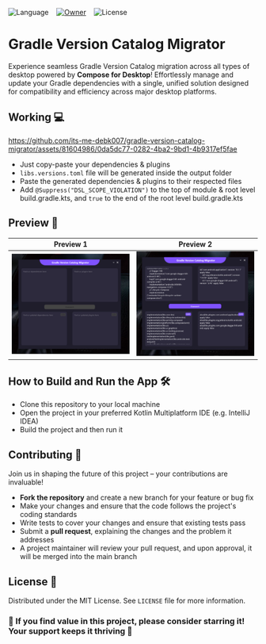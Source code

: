 ![Language](https://img.shields.io/github/languages/top/its-me-debk007/gradle-version-catalog-migrator?color=B125EA&logo=kotlin&style=social)
&nbsp;&nbsp;
[![Owner](https://img.shields.io/badge/by-its--me--debk007-brightgreen?logo=github&style=social)](https://github.com/its-me-debk007)
&nbsp;&nbsp;
![License](https://img.shields.io/github/license/its-me-debk007/gradle-version-catalog-migrator.svg?style=social)

# Gradle Version Catalog Migrator

Experience seamless Gradle Version Catalog migration across all types of desktop powered by **Compose for Desktop**!
Effortlessly manage and update your Gradle dependencies with a single, unified solution designed for compatibility and efficiency across major desktop platforms.

## Working 💻

https://github.com/its-me-debk007/gradle-version-catalog-migrator/assets/81604986/0da5dc77-0282-4ba2-9bd1-4b9317ef5fae

- Just copy-paste your dependencies & plugins
- `libs.versions.toml` file will be generated inside the output folder
- Paste the generated dependencies & plugins to their respected files
- Add `@Suppress("DSL_SCOPE_VIOLATION")` to the top of module & root level build.gradle.kts, and `true` to the end of the root level build.gradle.kts

## Preview 👀

|                  Preview 1                   |                  Preview 2                   |
|:--------------------------------------------:|:--------------------------------------------:|
| <img src="media/ss1.png" alt="Screenshot 1"> | <img src="media/ss2.png" alt="Screenshot 2"> |

## How to Build and Run the App 🛠️

- Clone this repository to your local machine
- Open the project in your preferred Kotlin Multiplatform IDE (e.g. IntelliJ IDEA)
- Build the project and then run it

## Contributing 🤝

Join us in shaping the future of this project – your contributions are invaluable!

- **Fork the repository** and create a new branch for your feature or bug fix
- Make your changes and ensure that the code follows the project's coding standards
- Write tests to cover your changes and ensure that existing tests pass
- Submit a **pull request**, explaining the changes and the problem it addresses
- A project maintainer will review your pull request, and upon approval, it will be merged into the main branch

## License 📜

Distributed under the MIT License. See `LICENSE` file for more information.

### 🌟 If you find value in this project, please consider starring it! Your support keeps it thriving 🚀
